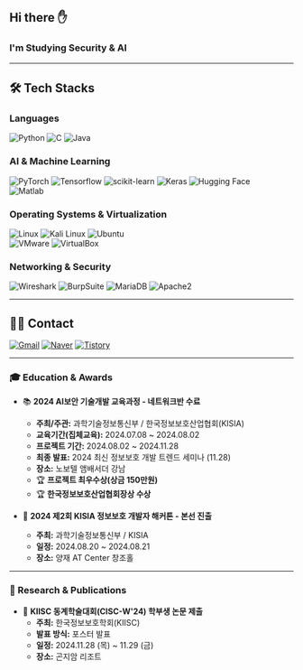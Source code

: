## Hi there ✋
### I'm Studying Security & AI  

---

## 🛠️ Tech Stacks  

### **Languages**  
![Python](https://img.shields.io/badge/Python-3776AB?style=flat-square&logo=Python&logoColor=white)
![C](https://img.shields.io/badge/C-A8B9CC?style=flat-square&logo=C&logoColor=white)
![Java](https://img.shields.io/badge/Java-007396?style=flat-square&logo=Java&logoColor=white)


### **AI & Machine Learning**  
![PyTorch](https://img.shields.io/badge/PyTorch-EE4C2C?style=flat-square&logo=PyTorch&logoColor=white)
![Tensorflow](https://img.shields.io/badge/Tensorflow-FF6F00?style=flat-square&logo=Tensorflow&logoColor=white)
![scikit-learn](https://img.shields.io/badge/scikit--learn-F7931E?style=flat-square&logo=scikit-learn&logoColor=white)
![Keras](https://img.shields.io/badge/Keras-D00000?style=flat-square&logo=Keras&logoColor=white)
![Hugging Face](https://img.shields.io/badge/Hugging%20Face-FFDD00?style=flat-square&logo=huggingface&logoColor=black)  
![Matlab](https://img.shields.io/badge/Matlab-0076a8?style=flat-square&logo=Matlab&logoColor=white)  

### **Operating Systems & Virtualization**  
![Linux](https://img.shields.io/badge/Linux-FCC624?style=flat-square&logo=Linux&logoColor=white)
![Kali Linux](https://img.shields.io/badge/KaliLinux-557C94?style=flat-square&logo=KaliLinux&logoColor=white)
![Ubuntu](https://img.shields.io/badge/Ubuntu-E95420?style=flat-square&logo=Ubuntu&logoColor=white)  
![VMware](https://img.shields.io/badge/VMware-607078?style=flat-square&logo=VMware&logoColor=black)
![VirtualBox](https://img.shields.io/badge/VirtualBox-2F61B4?style=flat-square&logo=VirtualBox&logoColor=white)

### **Networking & Security**  
![Wireshark](https://img.shields.io/badge/Wireshark-1679A7?style=flat-square&logo=Wireshark&logoColor=white)
![BurpSuite](https://img.shields.io/badge/BurpSuite-FF6633?style=flat-square&logo=BurpSuite&logoColor=white)
![MariaDB](https://img.shields.io/badge/MariaDB-003545?style=flat-square&logo=MariaDB&logoColor=white)
![Apache2](https://img.shields.io/badge/Apache2-D22128?style=flat-square&logo=Apache&logoColor=white)

---

## 🧑‍💻 Contact   
  [![Gmail](https://img.shields.io/badge/Gmail-EA4335?style=flat-square&logo=Gmail&logoColor=white)](mailto:ey8967@gmail.com)  [![Naver](https://img.shields.io/badge/Naver-03C75A?style=flat-square&logo=Naver&logoColor=white)](mailto:ey8968@naver.com)  [![Tistory](https://img.shields.io/badge/Tistory-000000?style=flat-square&logo=Tistory&logoColor=white)](https://seungwon9201.tistory.com/)

---

### 🎓 Education & Awards  

- 📚 **2024 AI보안 기술개발 교육과정 - 네트워크반 수료**  
  - **주최/주관:** 과학기술정보통신부 / 한국정보보호산업협회(KISIA)  
  - **교육기간(집체교육):** 2024.07.08 ~ 2024.08.02  
  - **프로젝트 기간:** 2024.08.02 ~ 2024.11.28  
  - **최종 발표:** 2024 최신 정보보호 개발 트렌드 세미나 (11.28)
  - **장소:** 노보텔 앰배서더 강남
  - 🏆 **프로젝트 최우수상(상금 150만원)**
  - 🏆 **한국정보보호산업협회장상 수상**  

- 🎯 **2024 제2회 KISIA 정보보호 개발자 해커톤 - 본선 진출**  
  - **주최:** 과학기술정보통신부 / KISIA  
  - **일정:** 2024.08.20 ~ 2024.08.21
  - **장소:** 양재 AT Center 창조홀  

---

### 📝 Research & Publications  

- 📄 **KIISC 동계학술대회(CISC-W'24) 학부생 논문 제출**  
  - **주최:** 한국정보보호학회(KIISC)  
  - **발표 방식:** 포스터 발표  
  - **일정:** 2024.11.28 (목) ~ 11.29 (금)
  - **장소:** 곤지암 리조트



